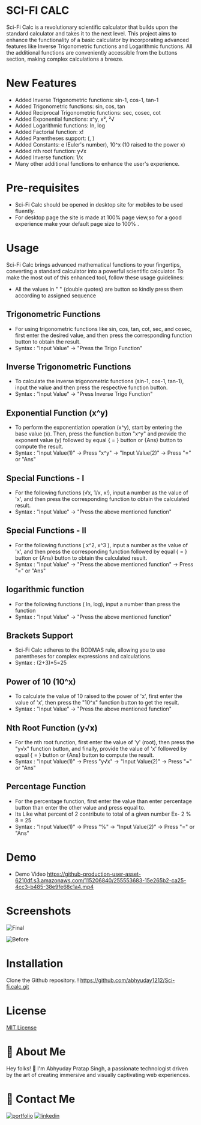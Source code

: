 
# SCI-FI CALC

Sci-Fi Calc is a revolutionary scientific calculator that builds upon the standard calculator and takes it to the next level. This project aims to enhance the functionality of a basic calculator by incorporating advanced features like Inverse Trigonometric functions and Logarithmic functions. All the additional functions are conveniently accessible from the buttons section, making complex calculations a breeze.


# New Features
- Added Inverse Trigonometric functions: sin-1, cos-1, tan-1
- Added Trigonometric functions: sin, cos, tan
- Added Reciprocal Trigonometric functions: sec, cosec, cot
- Added Exponential functions: x^y, x², ²√
- Added Logarithmic functions: ln, log
- Added Factorial function: x!
- Added Parentheses support: (, )
- Added Constants: e (Euler's number), 10^x (10 raised to the power x)
- Added nth root function: y√x
- Added Inverse function: 1/x
- Many other additional functions to enhance the user's experience.

# Pre-requisites
- Sci-Fi Calc should be opened in desktop site for mobiles to be used fluently.
- For desktop page the site is made at 100% page view,so for a good experience make your default page size to 100% .

# Usage
Sci-Fi Calc brings advanced mathematical functions to your fingertips, converting a standard calculator into a powerful scientific calculator. To make the most out of this enhanced tool, follow these usage guidelines:
- All the values in " " {double quotes} are button so kindly press them according to assigned sequence

## Trigonometric Functions
- For using trigonometric functions like sin, cos, tan, cot, sec, and cosec, first enter the desired value, and then press the corresponding function button to obtain the result.
- Syntax : "Input Value" -> "Press the Trigo Function"


## Inverse Trigonometric Functions
- To calculate the inverse trigonometric functions (sin-1, cos-1, tan-1), input the value and then press the respective function button.
- Syntax : "Input Value" -> "Press Inverse Trigo Function"


## Exponential Function (x^y)
- To perform the exponentiation operation (x^y), start by entering the base value (x). Then, press the function button "x^y" and provide the exponent value (y)  followed by equal { = } button or {Ans} button to compute the result.
- Syntax : "Input Value(1)"  -> Press "x^y" -> "Input Value(2)" -> Press "=" or "Ans"


## Special Functions - I
- For the following functions (√x, 1/x, x!), input a number as the value of 'x', and then press the corresponding function to obtain the calculated result.
- Syntax : "Input Value" -> "Press the above mentioned function"


## Special Functions - II
- For the following functions ( x^2, x^3 ), input a number as the value of 'x', and then press the corresponding function followed by equal { = } button or {Ans} button to obtain the calculated result.
- Syntax : "Input Value"  -> "Press the above mentioned function" -> Press "=" or "Ans"


## logarithmic function
- For the following functions ( ln, log), input a number than press the function
- Syntax : "Input Value"  -> "Press the above mentioned function" 


## Brackets Support
- Sci-Fi Calc adheres to the BODMAS rule, allowing you to use parentheses for complex expressions and calculations.
- Syntax : (2+3)*5=25


## Power of 10 (10^x)
- To calculate the value of 10 raised to the power of 'x', first enter the value of 'x', then press the "10^x" function button to get the result.
- Syntax : "Input Value"  -> "Press the above mentioned function"


## Nth Root Function (y√x)
- For the nth root function, first enter the value of 'y' (root), then press the "y√x" function button, and finally, provide the value of 'x' followed by equal { = } button or {Ans} button to compute the result.
- Syntax : "Input Value(1)"  -> Press "y√x" -> "Input Value(2)" -> Press "=" or "Ans"


## Percentage Function
- For the percentage function, first enter the value than enter percentage button than enter the other value and press equal to.
- Its Like what percent of 2 contribute to total of a given number
Ex-  2 % 8 = 25
- Syntax : "Input Value(1)"  -> Press "%" -> "Input Value(2)" -> Press "=" or "Ans"

# Demo
- Demo Video
https://github-production-user-asset-6210df.s3.amazonaws.com/115206840/255553683-15e265b2-ca25-4cc3-b485-38e9fe68c1a4.mp4


# Screenshots
![Final](https://user-images.githubusercontent.com/115206840/255554445-b80c1c40-7acd-45a3-b24e-10e1e0130519.png)

![Before](https://user-images.githubusercontent.com/115206840/253905921-7e839104-4dc0-48c9-9352-4c02bc5bc3ca.jpg)


# Installation
Clone the Github repository.
! https://github.com/abhyuday1212/Sci-fi.calc.git

# License
[MIT License](LICENSE)

# 🚀 About Me
Hey folks! 👋 I'm Abhyuday Pratap Singh, a passionate technologist driven by the art of creating immersive and visually captivating web experiences. 


# 🔗 Contact Me
[![portfolio](https://img.shields.io/badge/my_portfolio-000?style=for-the-badge&logo=ko-fi&logoColor=white)](https://linktr.ee/abhyuday12)
[![linkedin](https://img.shields.io/badge/linkedin-0A66C2?style=for-the-badge&logo=linkedin&logoColor=white)](https://www.linkedin.com/in/abhyuday12/)
